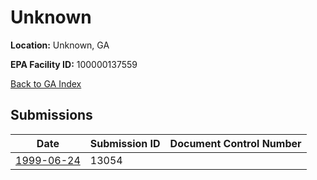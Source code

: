 # Unknown

**Location:** Unknown, GA

**EPA Facility ID:** 100000137559

[Back to GA Index](../../index.md)

## Submissions

| Date | Submission ID | Document Control Number |
|------|--------------|-------------------------|
| [1999-06-24](submissions/13054.md) | 13054 |  |
